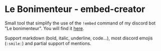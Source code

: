 # Le Bonimenteur - embed-creator

Small tool that simplify the use of the `!embed` command of my discord bot "Le bonimenteur".
You will find it [here](https://zriox.github.io/Le-bonimenteur--embed-creator/index.html).

Support markdown (bold, italic, underline, code...), most discord emojis (`:smile:`) and partial support of mentions.